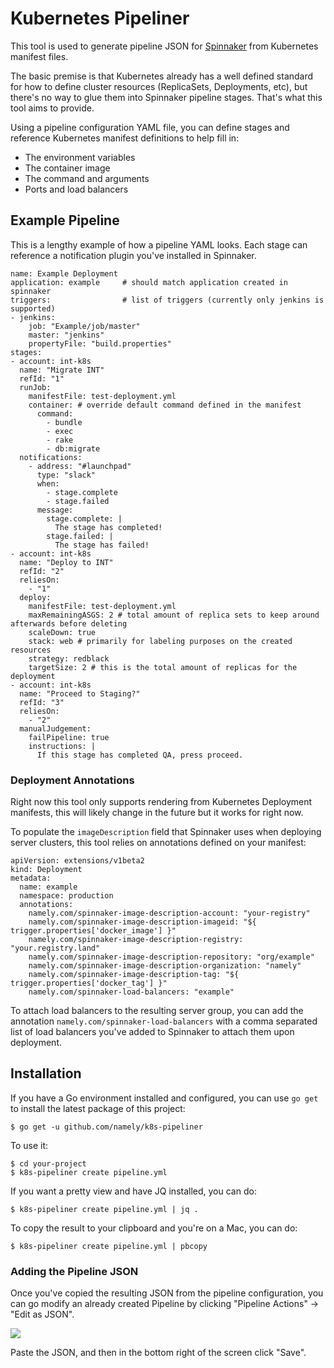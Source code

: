 # Kubernetes Pipeliner

This tool is used to generate pipeline JSON for [Spinnaker](https://spinnaker.io) from Kubernetes manifest files.

The basic premise is that Kubernetes already has a well defined standard for how to define cluster resources (ReplicaSets, Deployments, etc), but there's no way to glue them into Spinnaker pipeline stages. That's what this tool aims to provide.

Using a pipeline configuration YAML file, you can define stages and reference Kubernetes manifest definitions to help fill in:

* The environment variables
* The container image
* The command and arguments
* Ports and load balancers

## Example Pipeline

This is a lengthy example of how a pipeline YAML looks. Each stage can reference a notification plugin you've installed in Spinnaker.

```
name: Example Deployment
application: example     # should match application created in spinnaker
triggers:                # list of triggers (currently only jenkins is supported)
- jenkins:
    job: "Example/job/master"
    master: "jenkins"
    propertyFile: "build.properties"
stages:
- account: int-k8s
  name: "Migrate INT"
  refId: "1"
  runJob:
    manifestFile: test-deployment.yml
    container: # override default command defined in the manifest
      command:
        - bundle
        - exec
        - rake
        - db:migrate
  notifications:
    - address: "#launchpad"
      type: "slack"
      when:
        - stage.complete
        - stage.failed
      message:
        stage.complete: |
          The stage has completed!
        stage.failed: |
          The stage has failed!
- account: int-k8s
  name: "Deploy to INT"
  refId: "2"
  reliesOn:
    - "1"
  deploy:
    manifestFile: test-deployment.yml
    maxRemainingASGS: 2 # total amount of replica sets to keep around afterwards before deleting
    scaleDown: true
    stack: web # primarily for labeling purposes on the created resources
    strategy: redblack
    targetSize: 2 # this is the total amount of replicas for the deployment
- account: int-k8s
  name: "Proceed to Staging?"
  refId: "3"
  reliesOn:
    - "2"
  manualJudgement:
    failPipeline: true
    instructions: |
      If this stage has completed QA, press proceed.
```

### Deployment Annotations

Right now this tool only supports rendering from Kubernetes Deployment manifests, this will likely change in the future but it works for right now.

To populate the `imageDescription` field that Spinnaker uses when deploying server clusters, this tool relies on annotations defined on your manifest:

```
apiVersion: extensions/v1beta2
kind: Deployment
metadata:
  name: example
  namespace: production
  annotations:
    namely.com/spinnaker-image-description-account: "your-registry"
    namely.com/spinnaker-image-description-imageid: "${ trigger.properties['docker_image'] }"
    namely.com/spinnaker-image-description-registry: "your.registry.land"
    namely.com/spinnaker-image-description-repository: "org/example"
    namely.com/spinnaker-image-description-organization: "namely"
    namely.com/spinnaker-image-description-tag: "${ trigger.properties['docker_tag'] }"
    namely.com/spinnaker-load-balancers: "example"
```

To attach load balancers to the resulting server group, you can add the annotation `namely.com/spinnaker-load-balancers` with a comma separated list of load balancers you've added to Spinnaker to attach them upon deployment.

## Installation

If you have a Go environment installed and configured, you can use `go get` to install the latest package of this project:

```
$ go get -u github.com/namely/k8s-pipeliner
```

To use it:

```
$ cd your-project
$ k8s-pipeliner create pipeline.yml
```

If you want a pretty view and have JQ installed, you can do:

```
$ k8s-pipeliner create pipeline.yml | jq .
```

To copy the result to your clipboard and you're on a Mac, you can do:

```
$ k8s-pipeliner create pipeline.yml | pbcopy
```

### Adding the Pipeline JSON


Once you've copied the resulting JSON from the pipeline configuration, you can go modify an already created Pipeline by clicking "Pipeline Actions" -> "Edit as JSON".

![](https://i.imgur.com/LoTrkBP.png)

Paste the JSON, and then in the bottom right of the screen click "Save".
